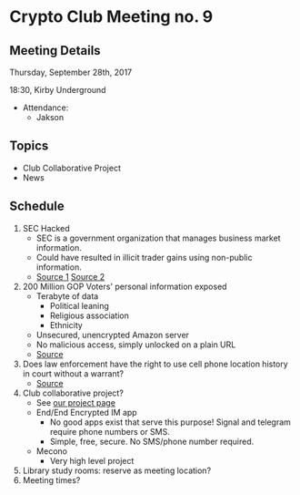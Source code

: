 # Crypto Club Meeting no. 9

## Meeting Details

Thursday, September 28th, 2017

18:30, Kirby Underground

* Attendance:
	* Jakson

## Topics
* Club Collaborative Project
* News

## Schedule
1. SEC Hacked
	* SEC is a government organization that manages business market information.
	* Could have resulted in illicit trader gains using non-public information.
	* [Source 1](https://www.washingtonpost.com/news/business/wp/2017/09/20/sec-reveals-it-was-hacked-information-may-have-been-used-for-illegal-stock-trades/?utm_term=.7f574ff1b4e4) [Source 2](http://money.cnn.com/2017/09/20/investing/sec-edgar-hacking/index.html?iid=EL)
2. 200 Million GOP Voters' personal information exposed
	* Terabyte of data
		* Political leaning
		* Religious association
		* Ethnicity
	* Unsecured, unencrypted Amazon server
	* No malicious access, simply unlocked on a plain URL
	* [Source](https://gizmodo.com/gop-data-firm-accidentally-leaks-personal-details-of-ne-1796211612)
3. Does law enforcement have the right to use cell phone location history in court without a warrant?
	* [Source](https://motherboard.vice.com/en_us/article/59zq5x/scotus-cell-location-privacy-op-ed)
4. Club collaborative project?
	* See [our project page](https://github.com/CryptoClubUMD/cryptoclub/projects/1)
	* End/End Encrypted IM app
		* No good apps exist that serve this purpose! Signal and telegram require phone numbers or SMS.
		* Simple, free, secure. No SMS/phone number required.
	* Mecono
		* Very high level project
5. Library study rooms: reserve as meeting location?
6. Meeting times?
